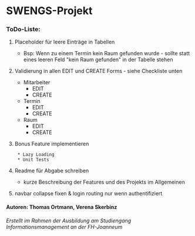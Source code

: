 # SWENGS-Projekt
### ToDo-Liste:
1. Placeholder für leere Einträge in Tabellen 
    * Bsp: Wenn zu einem Termin kein Raum gefunden wurde - sollte statt
    eines leeren Feld "kein Raum gefunden" in der Tabelle stehen
2. Validierung in allen EDIT und CREATE Forms - siehe Checkliste unten
    * Mitarbeiter
        * EDIT
        * CREATE
    * Termin
        * EDIT
        * CREATE
    * Raum
        * EDIT
        * CREATE
3. Bonus Feature implementieren
        
        * Lazy Loading        
        * Unit Tests
4. Readme für Abgabe schreiben
    * kurze Beschreibung der Features und des Projekts im Allgemeinen
    
5. navbar collapse fixen & login routing nur wenn authentifiziert
    
    
#### Autoren: Thomas Ortmann, Verena Skerbinz
###### Erstellt im Rahmen der Ausbildung am Studiengang Informationsmanagement an der FH-Joanneum


